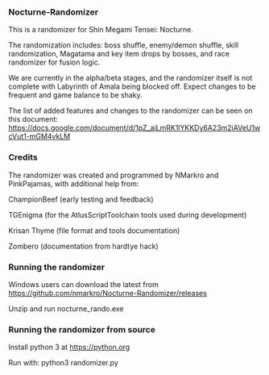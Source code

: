 ### Nocturne-Randomizer

This is a randomizer for Shin Megami Tensei: Nocturne.

The randomization includes: boss shuffle, enemy/demon shuffle, skill randomization, Magatama and key item drops by bosses, and race randomizer for fusion logic.

We are currently in the alpha/beta stages, and the randomizer itself is not complete with Labyrinth of Amala being blocked off. Expect changes to be frequent and game balance to be shaky.

The list of added features and changes to the randomizer can be seen on this document: https://docs.google.com/document/d/1pZ_aiLmRK1lYKKDy6A23m2iAVeU1wcVut1-mGM4vkLM

### Credits

The randomizer was created and programmed by NMarkro and PinkPajamas, with additional help from:

ChampionBeef (early testing and feedback)

TGEnigma (for the AtlusScriptToolchain tools used during development)

Krisan Thyme (file format and tools documentation)

Zombero (documentation from hardtye hack)

### Running the randomizer
Windows users can download the latest from https://github.com/nmarkro/Nocturne-Randomizer/releases

Unzip and run nocturne_rando.exe

### Running the randomizer from source

Install python 3 at https://python.org

Run with: python3 randomizer.py
